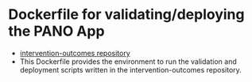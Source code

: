 # Dockerfile for validating/deploying the PANO App

- [intervention-outcomes repository](https://github.com/HBClab/intervention-outcomes)
- This Dockerfile provides the environment to run the validation and deployment
  scripts written in the intervention-outcomes repository.
